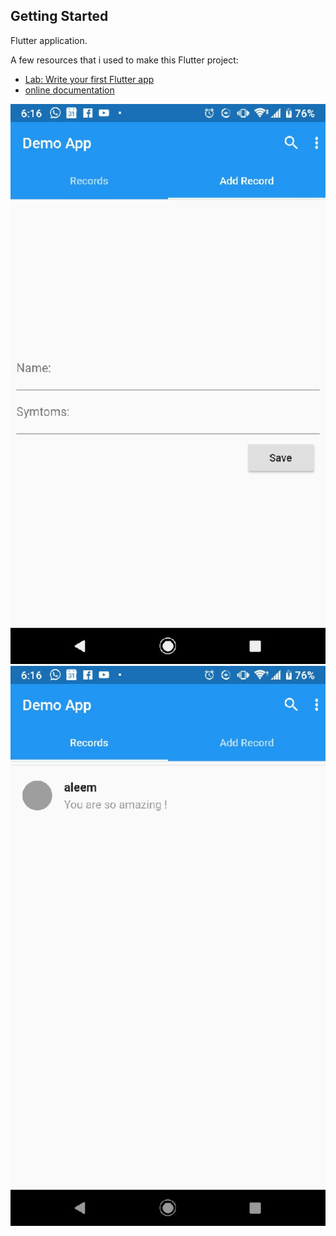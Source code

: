 
## Getting Started

Flutter application.

A few resources that i used to make this Flutter project:

- [Lab: Write your first Flutter app](https://flutter.dev/docs/get-started/codelab)
- [online documentation](https://flutter.dev/docs)



![](images/add_record.jpg) ![](images/record_list.png)

